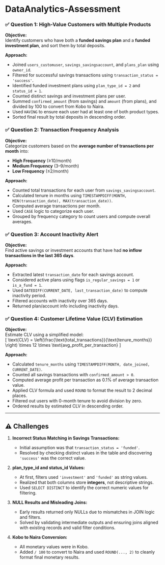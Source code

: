 # DataAnalytics-Assessment

### ✅ Question 1: High-Value Customers with Multiple Products

**Objective:**  
Identify customers who have both a **funded savings plan** and a **funded investment plan**, and sort them by total deposits.

**Approach:**
- Joined `users_customuser`, `savings_savingsaccount`, and `plans_plan` using `owner_id`.
- Filtered for successful savings transactions using `transaction_status = 'success'`.
- Identified funded investment plans using `plan_type_id = 2` and `status_id = 1`.
- Counted distinct savings and investment plans per user.
- Summed `confirmed_amount` (from savings) and `amount` (from plans), and divided by 100 to convert from Kobo to Naira.
- Used `HAVING` to ensure each user had at least one of both product types.
- Sorted final result by total deposits in descending order.


### ✅ Question 2: Transaction Frequency Analysis

**Objective:**  
Categorize customers based on the **average number of transactions per month** into:  
- **High Frequency** (≥10/month)  
- **Medium Frequency** (3–9/month)  
- **Low Frequency** (≤2/month)

**Approach:**
- Counted total transactions for each user from `savings_savingsaccount`.
- Calculated tenure in months using `TIMESTAMPDIFF(MONTH, MIN(transaction_date), MAX(transaction_date))`.
- Computed average transactions per month.
- Used `CASE` logic to categorize each user.
- Grouped by frequency category to count users and compute overall averages.


### ✅ Question 3: Account Inactivity Alert

**Objective:**  
Find active savings or investment accounts that have had **no inflow transactions in the last 365 days**.

**Approach:**
- Extracted latest `transaction_date` for each savings account.
- Considered active plans using flags `is_regular_savings = 1` or `is_a_fund = 1`.
- Used `DATEDIFF(CURRENT_DATE, last_transaction_date)` to compute inactivity period.
- Filtered accounts with inactivity over 365 days.
- Returned plan/account info including inactivity days.


### ✅ Question 4: Customer Lifetime Value (CLV) Estimation

**Objective:**  
Estimate CLV using a simplified model:  
\[
\text{CLV} = \left(\frac{\text{total\_transactions}}{\text{tenure\_months}} \right) \times 12 \times \text{avg\_profit\_per\_transaction}
\]

**Approach:**
- Calculated `tenure_months` using `TIMESTAMPDIFF(MONTH, date_joined, CURRENT_DATE)`.
- Counted all savings transactions with `confirmed_amount > 0`.
- Computed average profit per transaction as 0.1% of average transaction value.
- Applied CLV formula and used `ROUND` to format the result to 2 decimal places.
- Filtered out users with 0-month tenure to avoid division by zero.
- Ordered results by estimated CLV in descending order.

---

## ⚠️ Challenges

1. **Incorrect Status Matching in Savings Transactions:**
   - Initial assumption was that `transaction_status = 'funded'`.
   - Resolved by checking distinct values in the table and discovering `'success'` was the correct value.

2. **plan_type_id and status_id Values:**
   - At first, filters used `'investment'` and `'funded'` as string values.
   - Realized that both columns store **integers**, not descriptive strings.
   - Used `SELECT DISTINCT` to identify the correct numeric values for filtering.

3. **NULL Results and Misleading Joins:**
   - Early results returned only NULLs due to mismatches in JOIN logic and filters.
   - Solved by validating intermediate outputs and ensuring joins aligned with existing records and valid filter conditions.

4. **Kobo to Naira Conversion:**
   - All monetary values were in Kobo.
   - Added `/ 100` to convert to Naira and used `ROUND(..., 2)` to cleanly format final monetary results.
